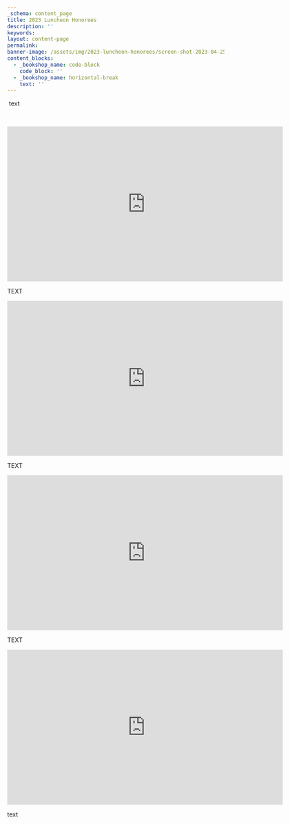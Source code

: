 ```yaml
---
_schema: content_page
title: 2023 Luncheon Honorees
description: ''
keywords:
layout: content-page
permalink:
banner-image: /assets/img/2023-luncheon-honorees/screen-shot-2023-04-25-at-2-33-36-pm.png
content_blocks:
  - _bookshop_name: code-block
    code_block: ''
  - _bookshop_name: horizontal-break
    text: ''
---
```

&nbsp;text

&nbsp;&nbsp;

<div class="cms-embed" data-cms-embed="PGlmcmFtZSBzcmM9Imh0dHBzOi8vcGxheWVyLnZpbWVvLmNvbS92aWRlby84MTc5MzUyOTE/aD01NjcxZDU1YTRiIiB3aWR0aD0iNjQwIiBoZWlnaHQ9IjM2MCIgZnJhbWVib3JkZXI9IjAiIGFsbG93PSJhdXRvcGxheTsgZnVsbHNjcmVlbjsgcGljdHVyZS1pbi1waWN0dXJlIiBhbGxvd2Z1bGxzY3JlZW4+PC9pZnJhbWU+"><iframe src="https://player.vimeo.com/video/817935291?h=5671d55a4b" width="640" height="360" frameborder="0" allow="autoplay; fullscreen; picture-in-picture" allowfullscreen=""></iframe></div>

TEXT&nbsp;

<div class="cms-embed" data-cms-embed="PGlmcmFtZSBzcmM9Imh0dHBzOi8vcGxheWVyLnZpbWVvLmNvbS92aWRlby84MTc5NDg1ODE/aD02NzA0ZDNiMTMyIiB3aWR0aD0iNjQwIiBoZWlnaHQ9IjM2MCIgZnJhbWVib3JkZXI9IjAiIGFsbG93PSJhdXRvcGxheTsgZnVsbHNjcmVlbjsgcGljdHVyZS1pbi1waWN0dXJlIiBhbGxvd2Z1bGxzY3JlZW4+PC9pZnJhbWU+"><iframe src="https://player.vimeo.com/video/817948581?h=6704d3b132" width="640" height="360" frameborder="0" allow="autoplay; fullscreen; picture-in-picture" allowfullscreen=""></iframe></div>

TEXT&nbsp;

<div class="cms-embed" data-cms-embed="PGlmcmFtZSBzcmM9Imh0dHBzOi8vcGxheWVyLnZpbWVvLmNvbS92aWRlby84MTc5NTA5MTM/aD0xMjkyZTc2ODI4IiB3aWR0aD0iNjQwIiBoZWlnaHQ9IjM2MCIgZnJhbWVib3JkZXI9IjAiIGFsbG93PSJhdXRvcGxheTsgZnVsbHNjcmVlbjsgcGljdHVyZS1pbi1waWN0dXJlIiBhbGxvd2Z1bGxzY3JlZW4+PC9pZnJhbWU+"><iframe src="https://player.vimeo.com/video/817950913?h=1292e76828" width="640" height="360" frameborder="0" allow="autoplay; fullscreen; picture-in-picture" allowfullscreen=""></iframe></div>

TEXT&nbsp;

<div class="cms-embed" data-cms-embed="PGlmcmFtZSBzcmM9Imh0dHBzOi8vcGxheWVyLnZpbWVvLmNvbS92aWRlby84MTc5NDk1MTM/aD1lZDY3ZTk3NTA1IiB3aWR0aD0iNjQwIiBoZWlnaHQ9IjM2MCIgZnJhbWVib3JkZXI9IjAiIGFsbG93PSJhdXRvcGxheTsgZnVsbHNjcmVlbjsgcGljdHVyZS1pbi1waWN0dXJlIiBhbGxvd2Z1bGxzY3JlZW4+PC9pZnJhbWU+"><iframe src="https://player.vimeo.com/video/817949513?h=ed67e97505" width="640" height="360" frameborder="0" allow="autoplay; fullscreen; picture-in-picture" allowfullscreen=""></iframe></div>

text&nbsp;